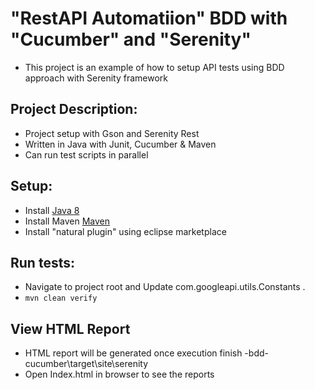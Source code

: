 # "RestAPI Automatiion" BDD with "Cucumber" and "Serenity"
* This project is an example of how to setup API tests using BDD approach with Serenity framework

## Project Description:
* Project setup with Gson and Serenity Rest
* Written in Java with Junit, Cucumber & Maven
* Can run test scripts in parallel

## Setup:
* Install [Java 8](http://www.oracle.com/technetwork/java/javase/overview/java8-2100321.html)
* Install Maven [Maven](https://maven.apache.org/)
* Install "natural plugin" using eclipse marketplace 

## Run tests:
* Navigate to project root and Update com.googleapi.utils.Constants .
* `mvn clean verify`

## View HTML Report
* HTML report will be generated once execution finish -bdd-cucumber\target\site\serenity
* Open Index.html in browser to see the reports

